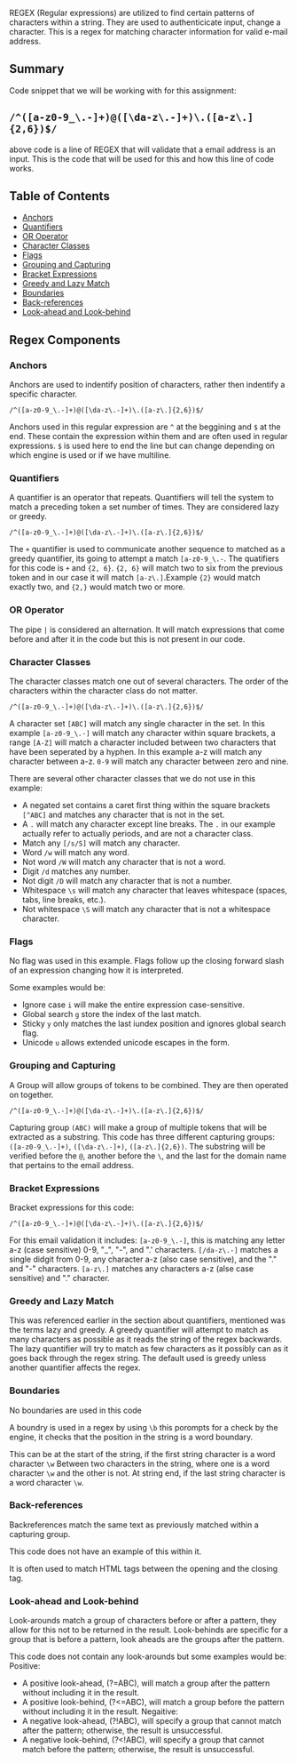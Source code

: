 REGEX (Regular expressions) are utilized to find certain patterns of characters within a string. They are used to authenticicate input, change a character. This is a regex for matching character information for valid e-mail address.

## Summary

Code snippet that we will be working with for this assignment:

## `/^([a-z0-9_\.-]+)@([\da-z\.-]+)\.([a-z\.]{2,6})$/`

above code is a line of REGEX that will validate that a email address is an input. This is the code that will be used for this and how this line of code works.

## Table of Contents

- [Anchors](#anchors)
- [Quantifiers](#quantifiers)
- [OR Operator](#or-operator)
- [Character Classes](#character-classes)
- [Flags](#flags)
- [Grouping and Capturing](#grouping-and-capturing)
- [Bracket Expressions](#bracket-expressions)
- [Greedy and Lazy Match](#greedy-and-lazy-match)
- [Boundaries](#boundaries)
- [Back-references](#back-references)
- [Look-ahead and Look-behind](#look-ahead-and-look-behind)

## Regex Components

### Anchors
Anchors are used to indentify position of characters, rather then indentify a specific character.

`/^([a-z0-9_\.-]+)@([\da-z\.-]+)\.([a-z\.]{2,6})$/`

Anchors used in this regular expression are `^` at the beggining and `$` at the end. These contain the expression within them and are 
often used in regular expressions. `$` is used here to end the line but can change depending on which engine is used or if we have multiline. 
 
### Quantifiers

A quantifier is an operator that repeats. Quantifiers will tell the system to match a preceding token a set number of times. They are considered lazy or greedy.

`/^([a-z0-9_\.-]+)@([\da-z\.-]+)\.([a-z\.]{2,6})$/`

The `+` quantifier is used to communicate another sequence to matched as a greedy quantifier, its going to attempt a match `[a-z0-9_\.-`. The quatifiers for this code is `+` and `{2, 6}`. `{2, 6}` will match two to six from the previous token and in our case it will match `[a-z\.]`.Example `{2}` would match exactly two, and `{2,}` would match two or more.

### OR Operator

The pipe `|` is considered an alternation. It will match expressions that come before and after it in the code but this is not present in our code.

### Character Classes

The character classes match one out of several characters. The order of the characters within the character class do not matter. 

`/^([a-z0-9_\.-]+)@([\da-z\.-]+)\.([a-z\.]{2,6})$/`

A character set `[ABC]` will match any single character in the set. In this example `[a-z0-9_\.-]` will match any character within square brackets, a range `[A-Z]` will match a character included between two characters that have been seperated by a hyphen. In this example a-z will match any character between a-z. `0-9` will match any character between zero and nine. 

There are several other character classes that we do not use in this example: 
* A negated set contains a caret first thing within the square brackets `[^ABC]` and matches any character that is not in the set.
* A `.` will match any character except line breaks. The `.` in our example actually refer to actually periods, and are not a character   class.
* Match any `[/s/S]` will match any character.
* Word `/w` will match any word.
* Not word `/W` will match any character that is not a word.
* Digit `/d` matches any number.
* Not digit `/D` will match any character that is not a number.
* Whitespace `\s` will match any character that leaves whitespace (spaces, tabs, line breaks, etc.).
* Not whitespace `\S` will match any character that is not a whitespace character. 

### Flags

No flag was used in this example. Flags follow up the closing forward slash of an expression changing how it is interpreted.

Some examples would be: 
 * Ignore case `i` will make the entire expression case-sensitive.
 * Global search `g` store the index of the last match. 
 * Sticky `y` only matches the last iundex position and ignores global search flag.
 * Unicode `u` allows extended unicode escapes in the form.


### Grouping and Capturing

A Group will allow groups of tokens to be combined. They are then operated on together. 

`/^([a-z0-9_\.-]+)@([\da-z\.-]+)\.([a-z\.]{2,6})$/`

Capturing group `(ABC)` will make a group of multiple tokens that will be extracted as a substring. This code has three different capturing groups: `([a-z0-9_\.-]+)`, `([\da-z\.-]+)`, `([a-z\.]{2,6})`. The substring will be verified before the `@`, another before the `\`, and the last for the domain name that pertains to the email address.

### Bracket Expressions

Bracket expressions for this code:

`/^([a-z0-9_\.-]+)@([\da-z\.-]+)\.([a-z\.]{2,6})$/`

For this email validation it includes:
`[a-z0-9_\.-]`, this is matching any letter a-z (case sensitive) 0-9, "_", "-", and ".' characters.
`[/da-z\.-]` matches a single didgit from 0-9, any character a-z (also case sensitive), and the "." and "-" characters.
`[a-z\.]` matches any characters a-z (alse case sensitive) and "." character.

### Greedy and Lazy Match

This was referenced earlier in the section about quantifiers, mentioned was the terms lazy and greedy. A greedy quantifier will attempt to match as many characters as possible as it reads the string of the regex backwards. 
The lazy quantifier will try to match as few characters as it possibly can as it goes back through the regex string. The default used is greedy unless another quantifier affects the regex.

### Boundaries

No boundaries are used in this code

A boundry is used in a regex by using `\b` this porompts for a check by the engine, it checks that the position in the string is a word boundary. 

This can be at the start of the string, if the first string character is a word character `\w`
Between two characters in the string, where one is a word character `\w` and the other is not.
At string end, if the last string character is a word character `\w`.


### Back-references

Backreferences match the same text as previously matched within a capturing group. 

This code does not have an example of this within it. 

It is often used to match HTML tags between the opening and the closing tag.

### Look-ahead and Look-behind

Look-arounds match a group of characters before or after a pattern, they allow for this not to be returned in the result. Look-behinds are specific for a group that is before a pattern, look aheads are the groups after the pattern.

This code does not contain any look-arounds but some examples would be:
Positive:
 * A positive look-ahead, (?=ABC), will match a group after the pattern without including it in the result.
 * A positive look-behind, (?<=ABC), will match a group before the pattern without including it in the result.
Negaitive:
 * A negative look-ahead, (?!ABC), will specify a group that cannot match after the pattern; otherwise, the result is unsuccessful.
 * A negative look-behind, (?<!ABC), will specify a group that cannot match before the pattern; otherwise, the result is unsuccessful.
